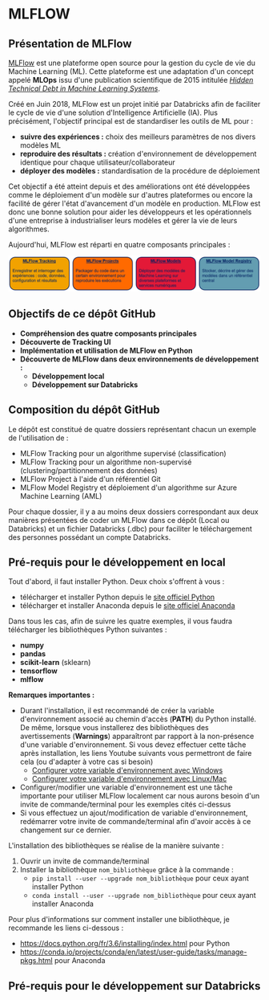 MLFLOW
======


Présentation de MLFlow
----------------------

[MLFlow](https://www.mlflow.org/) est une plateforme open source pour la gestion du cycle de vie du Machine Learning (ML). Cette plateforme est une adaptation d'un concept appelé **MLOps** issu d'une publication scientifique de 2015 intitulée [*Hidden Technical Debt in Machine Learning Systems*](http://papers.nips.cc/paper/5656-hidden-technical-debt-in-machine-learning-systems.pdf).

Créé en Juin 2018, MLFlow est un projet initié par Databricks afin de faciliter le cycle de vie d'une solution d'Intelligence Artificielle (IA). Plus précisément, l'objectif principal est de standardiser les outils de ML pour :
 * **suivre des expériences :** choix des meilleurs paramètres de nos divers modèles ML
 * **reproduire des résultats :** création d'environnement de développement identique pour chaque utilisateur/collaborateur
 * **déployer des modèles :** standardisation de la procédure de déploiement

Cet objectif a été atteint depuis et des améliorations ont été développées comme le déploiement d'un modèle sur d'autres plateformes ou encore la facilité de gérer l'état d'avancement d'un modèle en production. MLFlow est donc une bonne solution pour aider les développeurs et les opérationnels d'une entreprise à industrialiser leurs modèles et gérer la vie de leurs algorithmes. 

Aujourd'hui, MLFlow est réparti en quatre composants principales :

![Image des quatre composants principales de MLFlow en format PNG](Images/MLFlow_quatre_composants1.PNG)

Objectifs de ce dépôt GitHub
----------------------------

 * **Compréhension des quatre composants principales**
 * **Découverte de Tracking UI**
 * **Implémentation et utilisation de MLFlow en Python**
 * **Découverte de MLFlow dans deux environnements de développement :**
   * **Développement local**
   * **Développement sur Databricks**

Composition du dépôt GitHub
---------------------------

Le dépôt est constitué de quatre dossiers représentant chacun un exemple de l'utilisation de :
 * MLFlow Tracking pour un algorithme supervisé (classification)
 * MLFlow Tracking pour un algorithme non-supervisé (clustering/partitionnement des données)
 * MLFlow Project à l'aide d'un référentiel Git
 * MLFlow Model Registry et déploiement d'un algorithme sur Azure Machine Learning (AML)

Pour chaque dossier, il y a au moins deux dossiers correspondant aux deux manières présentées de coder un MLFlow dans ce dépôt (Local ou Databricks) et un fichier Databricks (.dbc) pour faciliter le téléchargement des personnes possédant un compte Databricks.

Pré-requis pour le développement en local
-----------------------------------------

Tout d'abord, il faut installer Python. Deux choix s'offrent à vous :
 * télécharger et installer Python depuis le [site officiel Python](https://www.python.org/downloads/)
 * télécharger et installer Anaconda depuis le [site officiel Anaconda](https://www.anaconda.com/products/individual)
 
Dans tous les cas, afin de suivre les quatre exemples, il vous faudra télécharger les bibliothèques Python suivantes : 
 * **numpy**
 * **pandas**
 * **scikit-learn** (sklearn)
 * **tensorflow**
 * **mlflow**

**Remarques importantes :** 
 * Durant l'installation, il est recommandé de créer la variable d'environnement associé au chemin d'accès (**PATH**) du Python installé. De même, lorsque vous installerez des bibliothèques des avertissements (**Warnings**) apparaîtront par rapport à la non-présence d'une variable d'environnement. Si vous devez effectuer cette tâche après installation, les liens Youtube suivants vous permettront de faire cela (ou d'adapter à votre cas si besoin)
   * [Configurer votre variable d'environnement avec Windows](https://www.youtube.com/watch?v=M2BWTJXDJXY)
   * [Configurer votre variable d'environnement avec Linux/Mac](https://www.youtube.com/watch?v=NvAYH5Qu_YQ)
 * Configurer/modifier une variable d'environnement est une tâche importante pour utiliser MLFlow localement car nous aurons besoin d'un invite de commande/terminal pour les exemples cités ci-dessus
 * Si vous effectuez un ajout/modification de variable d'environnement, redémarrer votre invite de commande/terminal afin d'avoir accès à ce changement sur ce dernier.

L'installation des bibliothèques se réalise de la manière suivante :
  1. Ouvrir un invite de commande/terminal
  2. Installer la bibliothèque `nom_bibliothèque` grâce à la commande : 
     * `pip install --user --upgrade nom_bibliothèque` pour ceux ayant installer Python 
     * `conda install --user --upgrade nom_bibliothèque` pour ceux ayant installer Anaconda

Pour plus d'informations sur comment installer une bibliothèque, je recommande les liens ci-dessous : 
* https://docs.python.org/fr/3.6/installing/index.html pour Python
* https://conda.io/projects/conda/en/latest/user-guide/tasks/manage-pkgs.html pour Anaconda

Pré-requis pour le développement sur Databricks
-----------------------------------------------

 
